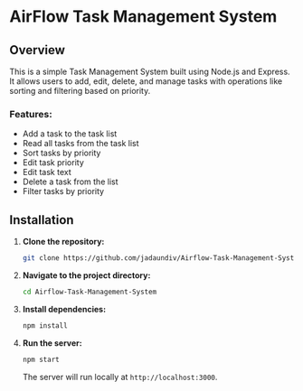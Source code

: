 # AirFlow Task Management System

## Overview

This is a simple Task Management System built using Node.js and Express. It allows users to add, edit, delete, and manage tasks with operations like sorting and filtering based on priority.

### Features:
- Add a task to the task list
- Read all tasks from the task list
- Sort tasks by priority
- Edit task priority
- Edit task text
- Delete a task from the list
- Filter tasks by priority


## Installation

1. **Clone the repository:**

    ```bash
    git clone https://github.com/jadaundiv/Airflow-Task-Management-System.git
    ```

2. **Navigate to the project directory:**

    ```bash
    cd Airflow-Task-Management-System
    ```

3. **Install dependencies:**

    ```bash
    npm install
    ```

4. **Run the server:**

    ```bash
    npm start
    ```

    The server will run locally at `http://localhost:3000`.


